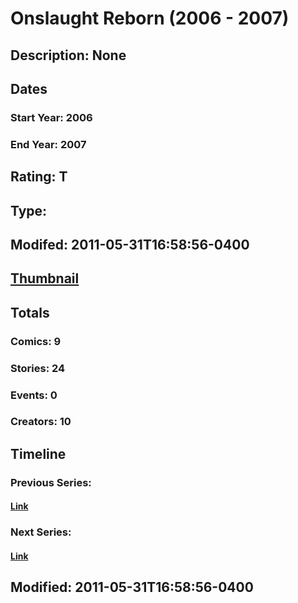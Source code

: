 # Onslaught Reborn (2006 - 2007)
## Description: None
## Dates
### Start Year: 2006
### End Year: 2007
## Rating: T
## Type: 
## Modifed: 2011-05-31T16:58:56-0400
## [Thumbnail](http://i.annihil.us/u/prod/marvel/i/mg/9/30/4bad49e00e952.jpg)
## Totals
### Comics: 9
### Stories: 24
### Events: 0
### Creators: 10
## Timeline
### Previous Series: 
#### [Link]()
### Next Series: 
#### [Link]()
## Modified: 2011-05-31T16:58:56-0400